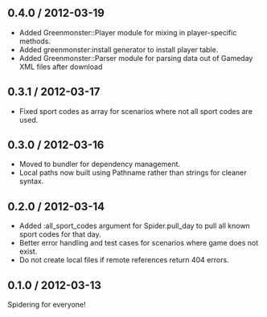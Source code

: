 0.4.0 / 2012-03-19
------------------
* Added Greenmonster::Player module for mixing in player-specific methods.
* Added greenmonster:install generator to install player table.
* Added Greenmonster::Parser module for parsing data out of Gameday XML files after download

0.3.1 / 2012-03-17
------------------
* Fixed sport codes as array for scenarios where not all sport codes are used.

0.3.0 / 2012-03-16
------------------
* Moved to bundler for dependency management.
* Local paths now built using Pathname rather than strings for cleaner syntax.

0.2.0 / 2012-03-14
------------------
* Added :all_sport_codes argument for Spider.pull_day to pull all known sport codes for that day.
* Better error handling and test cases for scenarios where game does not exist.
* Do not create local files if remote references return 404 errors.

0.1.0 / 2012-03-13
------------------
Spidering for everyone!